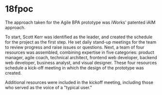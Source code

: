 # 18fpoc
The approach taken for the Agile BPA prototype was iWorks' patented iAIM approach.

To start, Scott Kerr was identified as the leader, and created the schedule for the project as the first step.  He set daily stand-up meetings for the team to review progress and raise issues or questions.  Next, a team of four resources was assembled, combining expertise in five categories: product manager, agile coach, technical architect, frontend web developer, backend web developer, business analyst, and visual designer.  <Add testing into the resource mix> These four resources schedule a kick-off meeting in which the design of the prototype was created.

Additional resources were included in the kickoff meeting, including those who served as the voice of a "typical user."  
